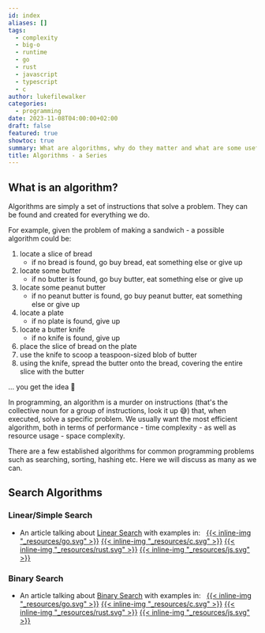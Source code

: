 ```yaml
---
id: index
aliases: []
tags:
  - complexity
  - big-o
  - runtime
  - go
  - rust
  - javascript
  - typescript
  - c
author: lukefilewalker
categories:
  - programming
date: 2023-11-08T04:00:00+02:00
draft: false
featured: true
showtoc: true
summary: What are algorithms, why do they matter and what are some useful algorithms.
title: Algorithms - a Series
---
```

## What is an algorithm?

Algorithms are simply a set of instructions that solve a problem. They can be found and created for everything we do. 

For example, given the problem of making a sandwich - a possible algorithm could be:
1. locate a slice of bread
	- if no bread is found, go buy bread, eat something else or give up
2. locate some butter
	- if no butter is found, go buy butter, eat something else or give up
3. locate some peanut butter
	- if no peanut butter is found, go buy peanut butter, eat something else or give up
4. locate a plate
	- if no plate is found, give up
5. locate a butter knife
	- if no knife is found, give up
6. place the slice of bread on the plate
7. use the knife to scoop a teaspoon-sized blob of butter
8. using the knife, spread the butter onto the bread, covering the entire slice with the butter

... you get the idea 😬

In programming, an algorithm is a murder on instructions (that's the collective noun for a group of instructions, look it up 😅) that, when executed, solve a specific problem. We usually want the most efficient algorithm, both in terms of performance - time complexity - as well as resource usage - space complexity.

There are a few established algorithms for common programming problems such as searching, sorting, hashing etc. Here we will discuss as many as we can.

## Search Algorithms

### Linear/Simple Search

- An article talking about [Linear Search](/category/programming/general/linear-search) with examples in: &nbsp;
[{{< inline-img "_resources/go.svg" >}}](https://github.com/claudemuller/algorithms/tree/master/search-algorithms/linear-search/go)
[{{< inline-img "_resources/c.svg" >}}](https://github.com/claudemuller/algorithms/tree/master/search-algorithms/linear-search/c)
[{{< inline-img "_resources/rust.svg" >}}](https://github.com/claudemuller/algorithms/tree/master/search-algorithms/linear-search/rust)
[{{< inline-img "_resources/js.svg" >}}](https://github.com/claudemuller/algorithms/tree/master/search-algorithms/linear-search/js)

### Binary Search

- An article talking about [Binary Search](/category/programming/general/binary-search) with examples in: &nbsp;
[{{< inline-img "_resources/go.svg" >}}](https://github.com/claudemuller/algorithms/tree/master/search-algorithms/binary-search/go)
[{{< inline-img "_resources/c.svg" >}}](https://github.com/claudemuller/algorithms/tree/master/search-algorithms/binary-search/c)
[{{< inline-img "_resources/rust.svg" >}}](https://github.com/claudemuller/algorithms/tree/master/search-algorithms/binary-search/rust)
[{{< inline-img "_resources/js.svg" >}}](https://github.com/claudemuller/algorithms/tree/master/search-algorithms/binary-search/js)




